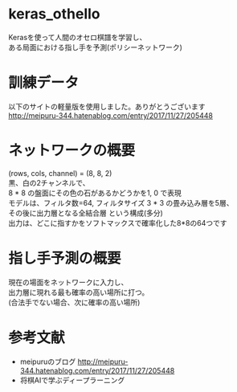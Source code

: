 # keras_othello
Kerasを使って人間のオセロ棋譜を学習し、  
ある局面における指し手を予測(ポリシーネットワーク)

# 訓練データ
以下のサイトの軽量版を使用しました。ありがとうございます  
http://meipuru-344.hatenablog.com/entry/2017/11/27/205448

# ネットワークの概要
(rows, cols, channel) = (8, 8, 2)  
黒、白の2チャンネルで、  
8 * 8 の盤面にその色の石があるかどうかを1, 0 で表現  
モデルは、フィルタ数=64, フィルタサイズ 3 * 3 の畳み込み層を5層、  
その後に出力層となる全結合層 という構成(多分)  
出力は、どこに指すかをソフトマックスで確率化した8*8の64つです

# 指し手予測の概要
現在の場面をネットワークに入力し、  
出力層に現れる最も確率の高い場所に打つ。  
(合法手でない場合、次に確率の高い場所)

# 参考文献
- meipuruのブログ http://meipuru-344.hatenablog.com/entry/2017/11/27/205448
- 将棋AIで学ぶディープラーニング
